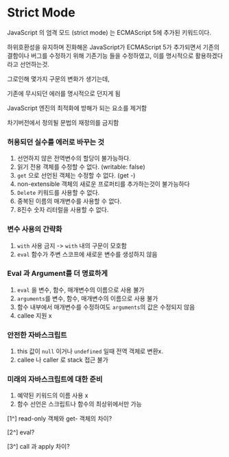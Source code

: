 # Strict Mode

JavaScript 의 엄격 모드 (strict mode) 는 ECMAScript 5에 추가된 키워드이다.

하위호환성을 유지하며 진화해온 JavaScript가 ECMAScript 5가 추가되면서 기존의 결함이나 버그를 수정하기 위해 기존기능 들을 수정하였고, 이를 명시적으로 활용하겠다 라고 선언하는것.

그로인해 몇가지 구문의 변화가 생기는데,

기존에 무시되던 에러를 명시적으로 던지게 됨

JavaScript 엔진의 최적화에 방해가 되는 요소를 제거함

차기버전에서 정의될 문법의 재정의를 금지함



### 허용되던 실수를 에러로 바꾸는 것

1. 선언하지 않은 전역변수의 할당이 불가능하다.
2. 읽기 전용 객체를 수정할 수 없다. (writable: false)
3. `get` 으로 선언된 객체는 수정할 수 없다. (get -)
4. non-extensible 객체의 새로운 프로퍼티를 추가하는것이 불가능하다
5. `Delete` 키워드를 사용할 수 없다.
6. 중복된 이름의 매개변수를 사용할 수 없다.
7. 8진수 숫자 리터럴을 사용할 수 없다.



### 변수 사용의 간략화

1. `with` 사용 금지 -> `with` 내의 구문이 모호함
2. `eval` 함수가 주변 스코프에 새로운 변수를 생성하지 않음



### Eval 과 Argument를 더 명료하게

1. `eval` 을 변수, 함수, 매개변수의 이름으로 사용 불가
2. `arguments`를 변수, 함수, 매개변수의 이름으로 사용 불가
3. 함수 내부에서 매개변수를 수정하여도 `arguments`의 값은 수정되지 않음
4. callee 지원 x



### 안전한 자바스크립트

1. this 값이 `null` 이거나 `undefined` 일때 전역 객체로 변환x. 
2. callee 나 caller 로 stack 접근 불가



### 미래의 자바스크립트에 대한 준비

1. 예약된 키워드의 이름 사용 x
2. 함수 선언은 스크립트나 함수의 최상위에서만 가능



[1^]  read-only 객체와 get- 객체의 차이?

[2^] eval? 

[3^]  call 과 apply 차이?